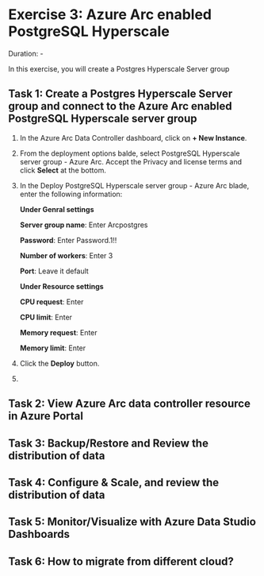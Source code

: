 # Exercise 3: Azure Arc enabled PostgreSQL Hyperscale

Duration: -

In this exercise, you will create a Postgres Hyperscale Server group

## Task 1: Create a Postgres Hyperscale Server group and connect to the Azure Arc enabled PostgreSQL Hyperscale server group

1. In the Azure Arc Data Controller dashboard, click on **+ New Instance**.

1. From the deployment options balde, select PostgreSQL Hyperscale server group - Azure Arc. Accept the Privacy and license terms and click **Select** at the bottom.

1. In the Deploy PostgreSQL Hyperscale server group - Azure Arc blade, enter the following information:

   **Under Genral settings**
   
   **Server group name**: Enter Arcpostgres
   
   **Password**: Enter Password.1!!
   
   **Number of workers**: Enter 3
   
   **Port**: Leave it default
   
   **Under Resource settings**
  
   **CPU request**: Enter 
   
   **CPU limit**: Enter
   
   **Memory request**: Enter
   
   **Memory limit**: Enter
   
1. Click the **Deploy** button.

1. 

## Task 2: View Azure Arc data controller resource in Azure Portal

## Task 3: Backup/Restore and Review the distribution of data 

## Task 4: Configure & Scale, and review the distribution of data

## Task 5: Monitor/Visualize with Azure Data Studio Dashboards

## Task 6: How to migrate from different cloud?
